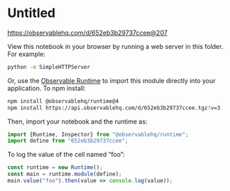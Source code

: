 # Untitled

https://observablehq.com/d/652eb3b29737ccee@207

View this notebook in your browser by running a web server in this folder. For
example:

~~~sh
python -m SimpleHTTPServer
~~~

Or, use the [Observable Runtime](https://github.com/observablehq/runtime) to
import this module directly into your application. To npm install:

~~~sh
npm install @observablehq/runtime@4
npm install https://api.observablehq.com/d/652eb3b29737ccee.tgz?v=3
~~~

Then, import your notebook and the runtime as:

~~~js
import {Runtime, Inspector} from "@observablehq/runtime";
import define from "652eb3b29737ccee";
~~~

To log the value of the cell named “foo”:

~~~js
const runtime = new Runtime();
const main = runtime.module(define);
main.value("foo").then(value => console.log(value));
~~~
